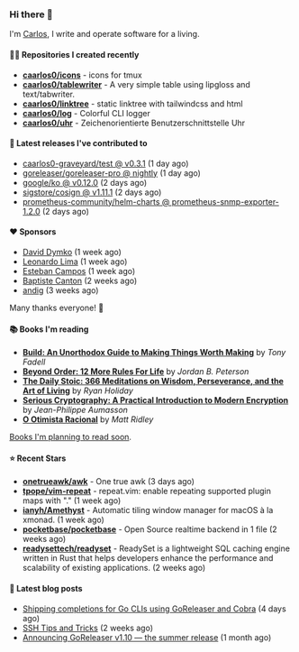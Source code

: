 ### Hi there 👋

I'm [Carlos](https://caarlos0.dev), I write and operate software for a living.

#### 👨‍💻 Repositories I created recently
- **[caarlos0/icons](https://github.com/caarlos0/icons)** - icons for tmux
- **[caarlos0/tablewriter](https://github.com/caarlos0/tablewriter)** - A very simple table using lipgloss and text/tabwriter.
- **[caarlos0/linktree](https://github.com/caarlos0/linktree)** - static linktree with tailwindcss and html
- **[caarlos0/log](https://github.com/caarlos0/log)** - Colorful CLI logger
- **[caarlos0/uhr](https://github.com/caarlos0/uhr)** - Zeichenorientierte Benutzerschnittstelle Uhr

#### 🚀 Latest releases I've contributed to


- [caarlos0-graveyard/test @ v0.3.1](https://github.com/caarlos0-graveyard/test/releases/tag/v0.3.1) (1 day ago)
- [goreleaser/goreleaser-pro @ nightly](https://github.com/goreleaser/goreleaser-pro/releases/tag/nightly) (1 day ago)
- [google/ko @ v0.12.0](https://github.com/google/ko/releases/tag/v0.12.0) (2 days ago)
- [sigstore/cosign @ v1.11.1](https://github.com/sigstore/cosign/releases/tag/v1.11.1) (2 days ago)
- [prometheus-community/helm-charts @ prometheus-snmp-exporter-1.2.0](https://github.com/prometheus-community/helm-charts/releases/tag/prometheus-snmp-exporter-1.2.0) (2 days ago)

#### ❤️ Sponsors
- [David Dymko](https://github.com/ddymko) (1 week ago)
- [Leonardo Lima](https://github.com/leozz37) (1 week ago)
- [Esteban Campos](https://github.com/stvmachine) (1 week ago)
- [Baptiste Canton](https://github.com/batmac) (2 weeks ago)
- [andig](https://github.com/andig) (3 weeks ago)

Many thanks everyone! 🙏

#### 📚 Books I'm reading
- **[Build: An Unorthodox Guide to Making Things Worth Making](https://www.goodreads.com/book/show/58733670-build)** by _Tony Fadell_
- **[Beyond Order: 12 More Rules For Life](https://www.goodreads.com/book/show/57422874-beyond-order)** by _Jordan B. Peterson_
- **[The Daily Stoic: 366 Meditations on Wisdom, Perseverance, and the Art of Living](https://www.goodreads.com/book/show/29093292-the-daily-stoic)** by _Ryan Holiday_
- **[Serious Cryptography: A Practical Introduction to Modern Encryption](https://www.goodreads.com/book/show/36265193-serious-cryptography)** by _Jean-Philippe Aumasson_
- **[O Otimista Racional](https://www.goodreads.com/book/show/32706964-o-otimista-racional)** by _Matt Ridley_

[Books I'm planning to read soon](https://www.amazon.com.br/hz/wishlist/ls/EB8P7VS717SV).

#### ⭐ Recent Stars


- **[onetrueawk/awk](https://github.com/onetrueawk/awk)** - One true awk (3 days ago)
- **[tpope/vim-repeat](https://github.com/tpope/vim-repeat)** - repeat.vim: enable repeating supported plugin maps with &#34;.&#34; (1 week ago)
- **[ianyh/Amethyst](https://github.com/ianyh/Amethyst)** - Automatic tiling window manager for macOS à la xmonad. (1 week ago)
- **[pocketbase/pocketbase](https://github.com/pocketbase/pocketbase)** - Open Source realtime backend in 1 file (2 weeks ago)
- **[readysettech/readyset](https://github.com/readysettech/readyset)** - ReadySet is a lightweight SQL caching engine written in Rust that helps developers enhance the performance and scalability of existing applications.  (2 weeks ago)

#### 📄 Latest blog posts
- [Shipping completions for Go CLIs using GoReleaser and Cobra](https://carlosbecker.com/posts/golang-completions-cobra/) (4 days ago)
- [SSH Tips and Tricks](https://carlosbecker.com/posts/ssh-tips-and-tricks/) (2 weeks ago)
- [Announcing GoReleaser v1.10 — the summer release](https://carlosbecker.com/posts/goreleaser-v1.10/) (1 month ago)
